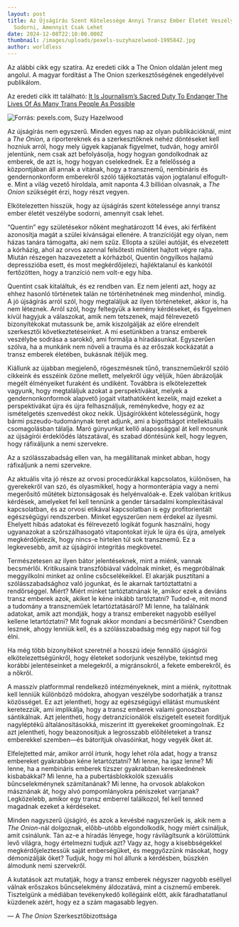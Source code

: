 ```yaml
---
layout: post
title: Az Újságírás Szent Kötelessége Annyi Transz Ember Életét Veszélybe
  Sodorni, Amennyit Csak Lehet
date: 2024-12-08T22:10:00.000Z
thumbnail: /images/uploads/pexels-suzyhazelwood-1995842.jpg
author: worldless
---
```

Az alábbi cikk egy szatíra. Az eredeti cikk a The Onion oldalán 
jelent meg angolul. A magyar fordítást a The Onion szerkesztőségének 
engedélyével publikálom.

Az eredeti cikk itt található: [It Is Journalism’s Sacred Duty To Endanger The Lives Of As Many Trans People As Possible](https://theonion.com/it-is-journalism-s-sacred-duty-to-endanger-the-lives-of-1850126997/)

![](/images/uploads/pexels-suzyhazelwood-1995842.jpg "Forrás: pexels.com, Suzy Hazelwood")

Az újságírás nem egyszerű. Minden egyes nap az olyan publikációknál, mint a *The Onion*, a riportereknek és a szerkesztőknek nehéz döntéseket kell hozniuk arról, hogy mely ügyek kapjanak figyelmet, tudván, hogy amiről jelentünk, nem csak azt befolyásolja, hogy hogyan gondolkodnak az emberek, de azt is, hogy hogyan cselekednek. Ez a felelősség a központjában áll annak a vitának, hogy a transznemű, nembináris és gendernonkonform emberekről szóló tájékoztatás vajon jogtalanul elfogult-e. Mint a világ vezető híroldala, amit naponta 4.3 billióan olvasnak, a *The Onion* szükségét érzi, hogy részt vegyen.

Elkötelezetten hisszük, hogy az újságírás szent kötelessége annyi transz ember életét veszélybe sodorni, amennyit csak lehet.

“Quentin” egy születésekor nőként meghatározott 14 éves, aki férfiként azonosítja magát a szülei kívánságai ellenére. A tranzícióját egy olyan, nem házas tanára támogatta, aki nem szűz. Ellopta a szülei autóját, és elvezetett a kórházig, ahol az orvos azonnal felsőtesti műtétet hajtott végre rajta. Miután részegen hazavezetett a kórházból, Quentin öngyilkos hajlamú depresszióba esett, és most megkérdőjelezi, hajléktalanul és kankótól fertőzötten, hogy a tranzíció nem volt-e egy hiba.

Quentint csak kitaláltuk, és ez rendben van. Ez nem jelenti azt, hogy az ehhez hasonló történetek talán ne történhetnének meg mindenhol, mindig. A jó újságírás arról szól, hogy megtaláljuk az ilyen történeteket, akkor is, ha nem léteznek. Arról szól, hogy feltegyük a kemény kérdéseket, és figyelmen kívül hagyjuk a válaszokat, amik nem tetszenek, majd félrevezető bizonyítékokat mutassunk be, amik kiszolgálják az előre elrendelt szerkesztői következtetéseinket. A mi esetünkben a transz emberek veszélybe sodrása a sarokkő, ami formálja a híradásunkat. Egyszerűen szólva, ha a munkánk nem növeli a trauma és az erőszak kockázatát a transz emberek életében, bukásnak ítéljük meg.

Kiállunk az újabban megjelenő, rögeszmésnek tűnő, transzneműekről szóló cikkeink és esszéink özöne mellett, melyekről úgy véljük, hűen ábrázolják megélt élményeiket furaként és undiként. Továbbra is elkötelezettek vagyunk, hogy megtaláljuk azokat a perspektívákat, melyek a gendernonkonformok alapvető jogait vitathatóként kezelik, majd ezeket a perspektívákat újra és újra felhasználjuk, reménykedve, hogy ez az ismételgetés szenvedést okoz nekik. Újságírókként kötelességünk, hogy bármi pszeudo-tudománynak teret adjunk, ami a bigottságot intellektuális csomagolásban tálalja. Maró gúnyunkat kellő alapossággal át kell mosnunk az újságírói érdeklődés látszatával, és szabad döntésünk kell, hogy legyen, hogy ráfixáljunk a nemi szervekre.

Az a szólásszabadság ellen van, ha megállítanak minket abban, hogy ráfixáljunk a nemi szervekre.

Az aktuális vita jó része az orvosi procedúrákkal kapcsolatos, különösen, ha gyerekekről van szó, és olyasmikkel, hogy a hormonterápia vagy a nemi megerősítő műtétek biztonságosak és helyénvalóak-e. Ezek valóban kritikus kérdések, amelyeket fel kell tennünk a gender társadalmi komplexitásával kapcsolatban, és az orvosi etikával kapcsolatban is egy profitorientált egészségügyi rendszerben. Minket egyszerűen nem érdekel az ilyesmi. Ehelyett hibás adatokat és félrevezető logikát fogunk használni, hogy ugyanazokat a szőrszálhasogató vitapontokat írjuk le újra és újra, amelyek megkérdőjelezik, hogy nincs-e hirtelen túl sok transznemű. Ez a legkevesebb, amit az újságírói integritás megkövetel.

Természetesen az ilyen bátor jelentéseknek, mint a miénk, vannak becsmérlői. Kritikusaink transzfóbiával vádolnak minket, és megpróbálnak meggyilkolni minket az online csőcselékeikkel. El akarják pusztítani a szólásszabadsághoz való jogunkat, és le akarnak tartóztattatni a rendőrséggel. Miért? Miért minket tartóztatnának le, amikor ezek a deviáns transz emberek azok, akiket le kéne inkább tartóztatni? Tudod-e, mit mond a tudomány a transzneműek letartóztatásáról? Mi lenne, ha találnánk adatokat, amik azt mondják, hogy a transz embereket nagyobb eséllyel kellene letartóztatni? Mit fognak akkor mondani a becsmérlőink? Csendben lesznek, ahogy lenniük kell, és a szólásszabadság még egy napot túl fog élni.

Ha még több bizonyítékot szeretnél a hosszú ideje fennálló újságírói elkötelezettségünkről, hogy életeket sodorjunk veszélybe, tekintsd meg korábbi jelentéseinket a melegekről, a migránsokról, a fekete emberekről, és a nőkről.

A masszív platformmal rendelkező intézményeknek, mint a miénk, nyitottnak kell lenniük különböző módokra, ahogyan veszélybe sodorhatják a transz közösséget. Ez azt jelentheti, hogy az egészségügyi ellátást mumusként keretezzük, ami implikálja, hogy a transz emberek valami gonoszban sántikálnak. Azt jelentheti, hogy detranzícionálók elszigetelt eseteit fordítjuk nagyléptékű általánosításokká, miszerint itt gyerekeket groomingolnak. Ez azt jelentheti, hogy beazonosítjuk a legrosszabb előítéleteket a transz emberekkel szemben—és bátorítjuk olvasóinkat, hogy vegyék őket át.

Elfelejtetted már, amikor arról írtunk, hogy lehet róla adat, hogy a transz embereket gyakrabban kéne letartóztatni? Mi lenne, ha igaz lenne? Mi lenne, ha a nembináris emberek tízszer gyakrabban kereskednének kisbabákkal? Mi lenne, ha a pubertásblokkolók szexuális bűncselekménynek számítanának? Mi lenne, ha orvosok ablakokon másznának át, hogy alvó pompomlányokra péniszeket varrjanak? Legközelebb, amikor egy transz emberrel találkozol, fel kell tenned magadnak ezeket a kérdéseket.

Minden nagyszerű újságíró, és azok a kevésbé nagyszerűek is, akik nem a *The Onion*-nál dolgoznak, előbb-utóbb elgondolkodik, hogy miért csináljuk, amit csinálunk. Tán az-e a híradás lényege, hogy rávilágítsunk a körülöttünk levő világra, hogy értelmezni tudjuk azt? Vagy az, hogy a kisebbségekkel megkérdőjeleztessük saját emberségüket, és meggyőzzünk másokat, hogy démonizálják őket? Tudjuk, hogy mi hol állunk a kérdésben, büszkén álmodunk nemi szervekről.

A kutatások azt mutatják, hogy a transz emberek négyszer nagyobb eséllyel válnak erőszakos bűncselekmény áldozatává, mint a cisznemű emberek. Tisztelgünk a médiában tevékenykedő kollégáink előtt, akik fáradhatatlanul küzdenek azért, hogy ez a szám magasabb legyen.

— A *The Onion* Szerkesztőbizottsága
